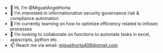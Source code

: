 - 👋 Hi, I’m @MiguelAngelHorta
- 👀 I’m interested in informationation security governance risk & compliance automation
- 🌱 I’m currently learning on how to optimize efficiency related to infosec processes
- 💞️ I’m looking to collaborate on functions to automate tasks in excel, appscripts, python etc.
- 📫 Reach me via email: miguelhorta408@gmail.com

<!---
MiguelAngelHorta/MiguelAngelHorta is a ✨ special ✨ repository because its `README.md` (this file) appears on your GitHub profile.
You can click the Preview link to take a look at your changes.
--->
